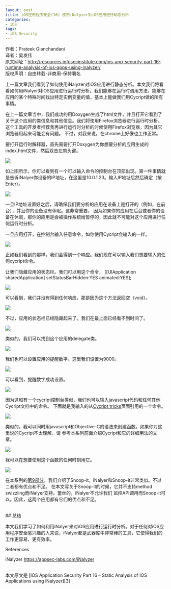 ```yaml
---
layout: post  
title: iOS应用程序安全(16)-使用iNalyzer对iOS应用进行动态分析  
categories:  
- iOS  
tags:    
- iOS Security
---   
```


作者：Prateek Gianchandani  
译者：吴发伟  
原文网址：http://resources.infosecinstitute.com/ios-app-security-part-16-runtime-analysis-of-ios-apps-using-inalyzer/  
版权声明：自由转载-非商用-保持署名



上一篇文章我们看到了如何使用iNalyzer对iOS应用进行静态分析。本文我们将看看如何用iNalyer对iOS应用进行运行时分析。我们能够在运行时调用方法，能够在应用的某个特殊时间找出特定实例变量的值，基本上能做我们用Cycript做的所有事情。


在上一篇文章当中，我们成功的用Doxygen生成了html文件，并且打开它看到了关于这个应用的类信息和其他信息。我们将使用Firefox浏览器进行运行时分析。这个工具的开发者推荐我再进行运行时分析的时候使用Firefox浏览器，因为其它浏览器用起来可能会有问题。 不过，对我来说，在chrome上好像也工作正常。


要打开运行时解释器，首先需要打开Doxygen为你想要分析的应用生成的index.html文件，然后双击左剪头键。

![](http://resources.infosecinstitute.com/wp-content/uploads/090913_1208_IOSApplicat1.png)

如上图所示，你可以看到有一个可以输入命令的控制台在顶部出现。第一件事情就是告诉iNalyer你设备的IP地址，在这里是10.0.1.23。输入IP地址后然后确定（按Enter）。

![](http://resources.infosecinstitute.com/wp-content/uploads/090913_1208_IOSApplicat2.png) 

一旦IP地址设置好之后，请确保我们要分析的应用在设备上是打开的（例如，在前台），并且你的设备没有休眠。这非常重要，
因为如果你的应用在后台或者你的设备在休眠，那你的应用是会被操作系统给暂停的，因此就不可能对这个应用进行任何运行时分析。

一旦应用打开，在控制台输入任意命令，如你使用Cycript会输入的一样。

![](http://resources.infosecinstitute.com/wp-content/uploads/090913_1208_IOSApplicat3.png)  


正如我们看到的那样，我们会得到一个响应。我们现在可以输入我们想要输入的任何cycript命令。

让我们隐藏应用的状态栏。我们可以用这个命令， [[UIApplication sharedApplication] setStatusBarHidden:YES animated:YES];


![](http://resources.infosecinstitute.com/wp-content/uploads/090913_1208_IOSApplicat4.png)  

可以看到，我们并没有得到任何响应，那是因为这个方法返回空（void）。

![](http://resources.infosecinstitute.com/wp-content/uploads/090913_1208_IOSApplicat5.png)  


不过，应用的状态栏已经隐藏起来了。我们在最上面已经看不到时间了。

![](http://resources.infosecinstitute.com/wp-content/uploads/090913_1208_IOSApplicat6.png)  

类似的，我们可以找到这个应用的delegate类。

![](http://resources.infosecinstitute.com/wp-content/uploads/090913_1208_IOSApplicat7.png)  

我们也可以设置应用的提醒数字。这里我们设置为9000。

![](http://resources.infosecinstitute.com/wp-content/uploads/090913_1208_IOSApplicat8.png)  


可以看到，提醒数字成功设置。

![](http://resources.infosecinstitute.com/wp-content/uploads/090913_1208_IOSApplicat9.png)  

因为这和有一个cycript控制台类似，我们也可以输入javascript代码和任何其他Cycript文档中的命令。
下面就是我输入的从[Cycript tricks][1]页面引用的一个命令。

![](http://resources.infosecinstitute.com/wp-content/uploads/090913_1208_IOSApplicat10.png)  

类似的，我可以同时用javascript和Objective-C的语法来创建函数。如果你对这里说的Cycript不太理解，请
参考本系列前面介绍Cycript和它的详细用法的文章。 

![](http://resources.infosecinstitute.com/wp-content/uploads/090913_1208_IOSApplicat11.png)

我可以在想要使用这个函数的任何时刻用它。

![](http://resources.infosecinstitute.com/wp-content/uploads/090913_1208_IOSApplicat12.png)


在本系列的[第9部分][2]，我们介绍了Snoop-it。iNalyer和Snoop-it非常类似。不过二者都有优点和不足。
在本文写关于Snoop-it的时候，它并不支持method swizzling而iNalyer支持。蕾丝的，iNalyer不允许我们
监控API调用而Snoop-it可以。因此，这两个应用都有它们的优点和不足。

<br>
## 总结

本文我们学习了如何利用iNalyer来对iOS应用进行运行时分析。对于任何对iOS应用程序安全感兴趣的人来说，iNalyer都是武器库中非常棒的工具，它使得我们的工作更容易、更有效率。

References

iNalyzer
https://appsec-labs.com/iNalyzer


 <br/>
本文原文是 [IOS Application Security Part 16 – Static Analysis of IOS Applications using iNalyzer][3]

[1]:http://iphonedevwiki.net/index.php/Cycript_Tricks
[2]:http://wufawei.com/2013/11/ios-application-security-9/ 
[3]:http://resources.infosecinstitute.com/ios-app-security-part-16-runtime-analysis-of-ios-apps-using-inalyzer/
